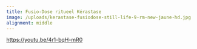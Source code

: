 ```yaml
---
title: Fusio-Dose ritueel Kérastase
image: /uploads/kerastase-fusiodose-still-life-9-rm-new-jaune-hd.jpg
alignment: middle
---
```


https://youtu.be/4r1-bqH-mR0